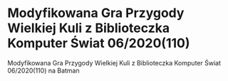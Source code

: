#  Modyfikowana Gra  Przygody Wielkiej Kuli  z Biblioteczka Komputer Świat 06/2020(110)
Modyfikowana Gra Przygody Wielkiej Kuli z Biblioteczka Komputer Świat 06/2020(110) na  Batman
